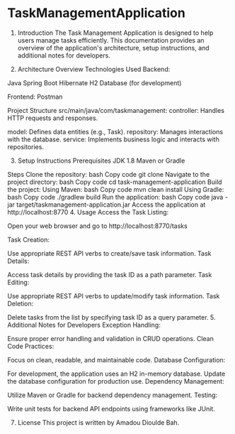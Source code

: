 # TaskManagementApplication

1. Introduction
The Task Management Application is designed to help users manage tasks efficiently. This documentation provides an overview of the application's architecture, setup instructions, and additional notes for developers.

2. Architecture Overview
Technologies Used
Backend:

Java
Spring Boot
Hibernate
H2 Database (for development)

Frontend:
Postman

Project Structure
src/main/java/com/taskmanagement:
controller: Handles HTTP requests and responses.

model: Defines data entities (e.g., Task).
repository: Manages interactions with the database.
service: Implements business logic and interacts with repositories.

3. Setup Instructions
Prerequisites
JDK 1.8
Maven or Gradle

Steps
Clone the repository:
bash
Copy code
git clone <repository-url>
Navigate to the project directory:
bash
Copy code
cd task-management-application
Build the project:
Using Maven:
bash
Copy code
mvn clean install
Using Gradle:
bash
Copy code
./gradlew build
Run the application:
bash
Copy code
java -jar target/taskmanagement-application.jar
Access the application at http://localhost:8770
4. Usage
Access the Task Listing:

Open your web browser and go to http://localhost:8770/tasks 


Task Creation:

Use appropriate REST API verbs to create/save task information.
Task Details:

Access task details by providing the task ID as a path parameter.
Task Editing:

Use appropriate REST API verbs to update/modify task information.
Task Deletion:

Delete tasks from the list by specifying task ID as a query parameter.
5. Additional Notes for Developers
Exception Handling:

Ensure proper error handling and validation in CRUD operations.
Clean Code Practices:

Focus on clean, readable, and maintainable code.
Database Configuration:

For development, the application uses an H2 in-memory database. Update the database configuration for production use.
Dependency Management:

Utilize Maven or Gradle for backend dependency management.
Testing:

Write unit tests for backend API endpoints using frameworks like JUnit.

7. License
This project is written by Amadou Dioulde Bah.
